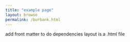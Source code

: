 ```yaml
---
title: "example page"
layout: browse 
permalink: /burbank.html
---
```

add front matter to do dependencies 
layout is a .html file
